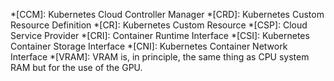 *[CCM]: Kubernetes Cloud Controller Manager
*[CRD]: Kubernetes Custom Resource Definition
*[CR]: Kubernetes Custom Resource
*[CSP]: Cloud Service Provider
*[CRI]: Container Runtime Interface
*[CSI]: Kubernetes Container Storage Interface
*[CNI]: Kubernetes Container Network Interface
*[VRAM]: VRAM is, in principle, the same thing as CPU system RAM but for the use of the GPU.
